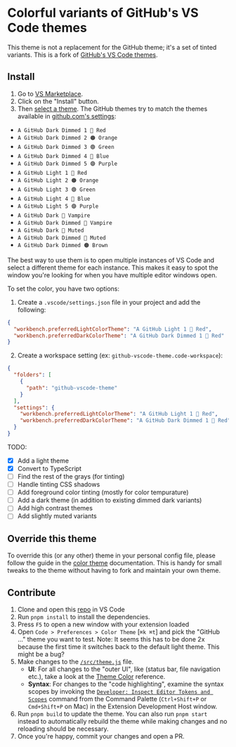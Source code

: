 # Colorful variants of GitHub's VS Code themes

This theme is not a replacement for the GitHub theme; it's a set of tinted variants. This is a fork of [GitHub's VS Code themes](https://github.com/primer/github-vscode-theme).

## Install

1. Go to [VS Marketplace](https://marketplace.visualstudio.com/items?itemName=markmiro.colorful-github-vscode-theme).
2. Click on the "Install" button.
3. Then [select a theme](https://code.visualstudio.com/docs/getstarted/themes#_selecting-the-color-theme). The GitHub themes try to match the themes available in [github.com's settings](https://github.com/settings/appearance):
- `A GitHub Dark Dimmed 1 🔴 Red`
- `A GitHub Dark Dimmed 2 🟠 Orange`
- `A GitHub Dark Dimmed 3 🟢 Green`
- `A GitHub Dark Dimmed 4 🔵 Blue`
- `A GitHub Dark Dimmed 5 🟣 Purple`
- `A GitHub Light 1 🔴 Red`
- `A GitHub Light 2 🟠 Orange`
- `A GitHub Light 3 🟢 Green`
- `A GitHub Light 4 🔵 Blue`
- `A GitHub Light 5 🟣 Purple`
- `A GitHub Dark 🧛 Vampire`
- `A GitHub Dark Dimmed 🧛 Vampire`
- `A GitHub Dark 🩶 Muted`
- `A GitHub Dark Dimmed 🩶 Muted`
- `A GitHub Dark Dimmed 🟤 Brown`

The best way to use them is to open multiple instances of VS Code and select a different theme for each instance. This makes it easy to spot the window you're looking for when you have multiple editor windows open.

To set the color, you have two options:
1. Create a `.vscode/settings.json` file in your project and add the following:

```json
{
  "workbench.preferredLightColorTheme": "A GitHub Light 1 🔴 Red",
  "workbench.preferredDarkColorTheme": "A GitHub Dark Dimmed 1 🔴 Red"
}
```

2. Create a workspace setting (ex: `github-vscode-theme.code-workspace`):

```json
{
  "folders": [
    {
      "path": "github-vscode-theme"
    }
  ],
  "settings": {
    "workbench.preferredLightColorTheme": "A GitHub Light 1 🔴 Red",
    "workbench.preferredDarkColorTheme": "A GitHub Dark Dimmed 1 🔴 Red"
  }
}
```

TODO:
- [x] Add a light theme
- [x] Convert to TypeScript
- [ ] Find the rest of the grays (for tinting)
- [ ] Handle tinting CSS shadows
- [ ] Add foreground color tinting (mostly for color tempurature)
- [ ] Add a dark theme (in addition to existing dimmed dark variants)
- [ ] Add high contrast themes
- [ ] Add slightly muted variants

## Override this theme

To override this (or any other) theme in your personal config file, please follow the guide in the [color theme](https://code.visualstudio.com/api/extension-guides/color-theme) documentation. This is handy for small tweaks to the theme without having to fork and maintain your own theme. 

## Contribute

1. Clone and open this [repo](https://github.com/markmiro/github-vscode-theme) in VS Code
2. Run `pnpm install` to install the dependencies.
3. Press `F5` to open a new window with your extension loaded
4. Open `Code > Preferences > Color Theme` [`⌘k ⌘t`] and pick the "GitHub ..." theme you want to test. Note: It seems this has to be done 2x because the first time it switches back to the default light theme. This might be a bug?
5. Make changes to the [`/src/theme.js`](https://github.com/markmiro/github-vscode-theme/blob/master/src/theme.js) file.
    - **UI**: For all changes to the "outer UI", like (status bar, file navigation etc.), take a look at the [Theme Color](https://code.visualstudio.com/api/references/theme-color) reference.
    - **Syntax**: For changes to the "code highlighting", examine the syntax scopes by invoking the [`Developer: Inspect Editor Tokens and Scopes`](https://code.visualstudio.com/api/language-extensions/syntax-highlight-guide#scope-inspector) command from the Command Palette (`Ctrl+Shift+P` or `Cmd+Shift+P` on Mac) in the Extension Development Host window.
6. Run `pnpm build` to update the theme. You can also run `pnpm start` instead to automatically rebuild the theme while making changes and no reloading should be necessary.
7. Once you're happy, commit your changes and open a PR.